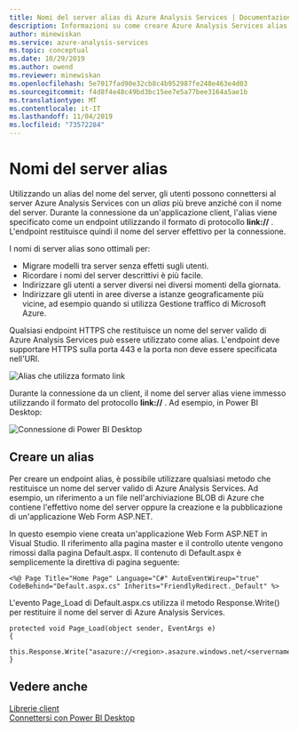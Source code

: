 ```yaml
---
title: Nomi del server alias di Azure Analysis Services | Documentazione Microsoft
description: Informazioni su come creare Azure Analysis Services alias del nome del server. Gli utenti possono quindi connettersi al server con un nome alias più breve anziché il nome del server.
author: minewiskan
ms.service: azure-analysis-services
ms.topic: conceptual
ms.date: 10/29/2019
ms.author: owend
ms.reviewer: minewiskan
ms.openlocfilehash: 5e7017fad90e32cb8c4b952987fe248e463e4d03
ms.sourcegitcommit: f4d8f4e48c49bd3bc15ee7e5a77bee3164a5ae1b
ms.translationtype: MT
ms.contentlocale: it-IT
ms.lasthandoff: 11/04/2019
ms.locfileid: "73572284"
---
```

# <a name="alias-server-names"></a>Nomi del server alias

Utilizzando un alias del nome del server, gli utenti possono connettersi al server Azure Analysis Services con un *alias* più breve anziché con il nome del server. Durante la connessione da un'applicazione client, l'alias viene specificato come un endpoint utilizzando il formato di protocollo **link://** . L'endpoint restituisce quindi il nome del server effettivo per la connessione.

I nomi di server alias sono ottimali per:

- Migrare modelli tra server senza effetti sugli utenti. 
- Ricordare i nomi del server descrittivi è più facile. 
- Indirizzare gli utenti a server diversi nei diversi momenti della giornata. 
- Indirizzare gli utenti in aree diverse a istanze geograficamente più vicine, ad esempio quando si utilizza Gestione traffico di Microsoft Azure. 

Qualsiasi endpoint HTTPS che restituisce un nome del server valido di Azure Analysis Services può essere utilizzato come alias. L'endpoint deve supportare HTTPS sulla porta 443 e la porta non deve essere specificata nell'URI.

![Alias che utilizza formato link](media/analysis-services-alias/aas-alias-browser.png)

Durante la connessione da un client, il nome del server alias viene immesso utilizzando il formato del protocollo **link://** . Ad esempio, in Power BI Desktop:

![Connessione di Power BI Desktop](media/analysis-services-alias/aas-alias-connect-pbid.png)

## <a name="create-an-alias"></a>Creare un alias

Per creare un endpoint alias, è possibile utilizzare qualsiasi metodo che restituisce un nome del server valido di Azure Analysis Services. Ad esempio, un riferimento a un file nell'archiviazione BLOB di Azure che contiene l'effettivo nome del server oppure la creazione e la pubblicazione di un'applicazione Web Form ASP.NET.

In questo esempio viene creata un'applicazione Web Form ASP.NET in Visual Studio. Il riferimento alla pagina master e il controllo utente vengono rimossi dalla pagina Default.aspx. Il contenuto di Default.aspx è semplicemente la direttiva di pagina seguente:

```
<%@ Page Title="Home Page" Language="C#" AutoEventWireup="true" CodeBehind="Default.aspx.cs" Inherits="FriendlyRedirect._Default" %>
```

L'evento Page_Load di Default.aspx.cs utilizza il metodo Response.Write() per restituire il nome del server di Azure Analysis Services.

```
protected void Page_Load(object sender, EventArgs e)
{
    this.Response.Write("asazure://<region>.asazure.windows.net/<servername>");
}
```

## <a name="see-also"></a>Vedere anche

[Librerie client](analysis-services-data-providers.md)   
[Connettersi con Power BI Desktop](analysis-services-connect-pbi.md)
